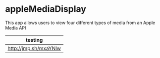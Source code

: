 # appleMediaDisplay
This app allows users to view four different types of media from an Apple Media API 


|testing|
|:-------------:|
|http://jmp.sh/mxaYNlw|
